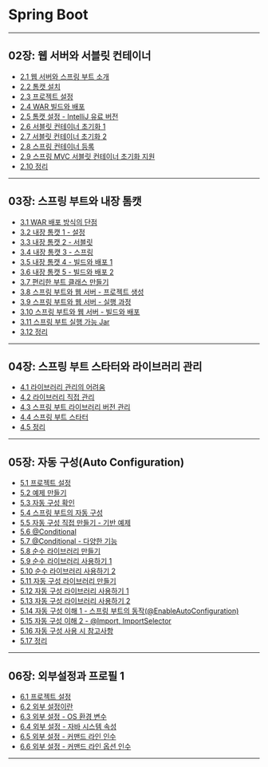 # Spring Boot

---

## 02장: 웹 서버와 서블릿 컨테이너

- <a href="/note/02장 - 웹 서버와 서블릿 컨테이너/2.1 웹 서버와 스프링 부트 소개.md" target="_blank">2.1 웹 서버와 스프링 부트 소개</a>
- <a href="/note/02장 - 웹 서버와 서블릿 컨테이너/2.2 톰캣 설치.md" target="_blank">2.2 톰캣 설치</a>
- <a href="/note/02장 - 웹 서버와 서블릿 컨테이너/2.3 프로젝트 설정.md" target="_blank">2.3 프로젝트 설정</a>
- <a href="/note/02장 - 웹 서버와 서블릿 컨테이너/2.4 WAR 빌드와 배포.md" target="_blank">2.4 WAR 빌드와 배포</a>
- <a href="/note/02장 - 웹 서버와 서블릿 컨테이너/2.5 톰캣 설정 - IntelliJ 유료 버전.md" target="_blank">2.5 톰캣 설정 - IntelliJ 유료 버전</a>
- <a href="/note/02장 - 웹 서버와 서블릿 컨테이너/2.6 서블릿 컨테이너 초기화 1.md" target="_blank">2.6 서블릿 컨테이너 초기화 1</a>
- <a href="/note/02장 - 웹 서버와 서블릿 컨테이너/2.7 서블릿 컨테이너 초기화 2.md" target="_blank">2.7 서블릿 컨테이너 초기화 2</a>
- <a href="/note/02장 - 웹 서버와 서블릿 컨테이너/2.8 스프링 컨테이너 등록.md" target="_blank">2.8 스프링 컨테이너 등록</a>
- <a href="/note/02장 - 웹 서버와 서블릿 컨테이너/2.9 스프링 MVC 서블릿 컨테이너 초기화 지원.md" target="_blank">2.9 스프링 MVC 서블릿 컨테이너 초기화 지원</a>
- <a href="/note/02장 - 웹 서버와 서블릿 컨테이너/2.10 정리.md" target="_blank">2.10 정리</a>

---

## 03장: 스프링 부트와 내장 톰캣

- <a href="/note/03장 - 스프링 부트와 내장 톰캣/3.1 WAR  배포 방식의 단점.md" target="_blank">3.1 WAR  배포 방식의 단점</a>
- <a href="/note/03장 - 스프링 부트와 내장 톰캣/3.2 내장 톰캣 1 - 설정.md" target="_blank">3.2 내장 톰캣 1 - 설정</a>
- <a href="/note/03장 - 스프링 부트와 내장 톰캣/3.3 내장 톰캣 2 - 서블릿.md" target="_blank">3.3 내장 톰캣 2 - 서블릿</a>
- <a href="/note/03장 - 스프링 부트와 내장 톰캣/3.4 내장 톰캣 3 - 스프링.md" target="_blank">3.4 내장 톰캣 3 - 스프링</a>
- <a href="/note/03장 - 스프링 부트와 내장 톰캣/3.5 내장 톰캣 4 - 빌드와 배포 1.md" target="_blank">3.5 내장 톰캣 4 - 빌드와 배포 1</a>
- <a href="/note/03장 - 스프링 부트와 내장 톰캣/3.6 내장 톰캣 5 - 빌드와 배포 2.md" target="_blank">3.6 내장 톰캣 5 - 빌드와 배포 2</a>
- <a href="/note/03장 - 스프링 부트와 내장 톰캣/3.7 편리한 부트 클래스 만들기.md" target="_blank">3.7 편리한 부트 클래스 만들기</a>
- <a href="/note/03장 - 스프링 부트와 내장 톰캣/3.8 스프링 부트와 웹 서버 - 프로젝트 생성.md" target="_blank">3.8 스프링 부트와 웹 서버 - 프로젝트 생성</a>
- <a href="/note/03장 - 스프링 부트와 내장 톰캣/3.9 스프링 부트와 웹 서버 - 실행 과정.md" target="_blank">3.9 스프링 부트와 웹 서버 - 실행 과정</a>
- <a href="/note/03장 - 스프링 부트와 내장 톰캣/3.10 스프링 부트와 웹 서버 - 빌드와 배포.md" target="_blank">3.10 스프링 부트와 웹 서버 - 빌드와 배포</a>
- <a href="/note/03장 - 스프링 부트와 내장 톰캣/3.11 스프링 부트 실행 가능 Jar.md" target="_blank">3.11 스프링 부트 실행 가능 Jar</a>
- <a href="/note/03장 - 스프링 부트와 내장 톰캣/3.12 정리.md" target="_blank">3.12 정리</a>

---

## 04장: 스프링 부트 스타터와 라이브러리 관리

- <a href="/note/04장 - 스프링 부트 스타터와 라이브러리 관리/4.1 라이브러리 관리의 어려움.md" target="_blank">4.1 라이브러리 관리의 어려움</a>
- <a href="/note/04장 - 스프링 부트 스타터와 라이브러리 관리/4.2 라이브러리 직접 관리.md" target="_blank">4.2 라이브러리 직접 관리</a>
- <a href="/note/04장 - 스프링 부트 스타터와 라이브러리 관리/4.3 스프링 부트 라이브러리 버전 관리.md" target="_blank">4.3 스프링 부트 라이브러리 버전 관리</a>
- <a href="/note/04장 - 스프링 부트 스타터와 라이브러리 관리/4.4 스프링 부트 스타터.md" target="_blank">4.4 스프링 부트 스타터</a>
- <a href="/note/04장 - 스프링 부트 스타터와 라이브러리 관리/4.5 정리.md" target="_blank">4.5 정리</a>

---

## 05장: 자동 구성(Auto Configuration)

- <a href="/note/05장 - 자동 구성(Auto Configuration)/5.1 프로젝트 설정.md" target="_blank">5.1 프로젝트 설정</a>
- <a href="/note/05장 - 자동 구성(Auto Configuration)/5.2 예제 만들기.md" target="_blank">5.2 예제 만들기</a>
- <a href="/note/05장 - 자동 구성(Auto Configuration)/5.3 자동 구성 확인.md" target="_blank">5.3 자동 구성 확인</a>
- <a href="/note/05장 - 자동 구성(Auto Configuration)/5.4 스프링 부트의 자동 구성.md" target="_blank">5.4 스프링 부트의 자동 구성</a>
- <a href="/note/05장 - 자동 구성(Auto Configuration)/5.5 자동 구성 직접 만들기 - 기반 예제.md" target="_blank">5.5 자동 구성 직접 만들기 - 기반 예제</a>
- <a href="/note/05장 - 자동 구성(Auto Configuration)/5.6 @Conditional.md" target="_blank">5.6 @Conditional</a>
- <a href="/note/05장 - 자동 구성(Auto Configuration)/5.7 @Conditional - 다양한 기능.md" target="_blank">5.7 @Conditional - 다양한 기능</a>
- <a href="/note/05장 - 자동 구성(Auto Configuration)/5.8 순수 라이브러리 만들기.md" target="_blank">5.8 순수 라이브러리 만들기</a>
- <a href="/note/05장 - 자동 구성(Auto Configuration)/5.9 순수 라이브러리 사용하기 1.md" target="_blank">5.9 순수 라이브러리 사용하기 1</a>
- <a href="/note/05장 - 자동 구성(Auto Configuration)/5.10 순수 라이브러리 사용하기 2.md" target="_blank">5.10 순수 라이브러리 사용하기 2</a>
- <a href="/note/05장 - 자동 구성(Auto Configuration)/5.11 자동 구성 라이브러리 만들기.md" target="_blank">5.11 자동 구성 라이브러리 만들기</a>
- <a href="/note/05장 - 자동 구성(Auto Configuration)/5.12 자동 구성 라이브러리 사용하기 1.md" target="_blank">5.12 자동 구성 라이브러리 사용하기 1</a>
- <a href="/note/05장 - 자동 구성(Auto Configuration)/5.13 자동 구성 라이브러리 사용하기 2.md" target="_blank">5.13 자동 구성 라이브러리 사용하기 2</a>
- <a href="/note/05장 - 자동 구성(Auto Configuration)/5.14 자동 구성 이해 1 - 스프링 부트의 동작(@EnableAutoConfiguration).md" target="_blank">5.14 자동 구성 이해 1 - 스프링 부트의 동작(@EnableAutoConfiguration)</a>
- <a href="/note/05장 - 자동 구성(Auto Configuration)/5.15 자동 구성 이해 2 - @Import, ImportSelector.md" target="_blank">5.15 자동 구성 이해 2 - @Import, ImportSelector</a>
- <a href="/note/05장 - 자동 구성(Auto Configuration)/5.16 자동 구성 사용 시 참고사항.md" target="_blank">5.16 자동 구성 사용 시 참고사항</a>
- <a href="/note/05장 - 자동 구성(Auto Configuration)/5.17 정리.md" target="_blank">5.17 정리</a>

---

## 06장: 외부설정과 프로필 1

- <a href="/note/06장 - 외부설정과 프로필 1/6.1 프로젝트 설정.md" target="_blank">6.1 프로젝트 설정</a>
- <a href="/note/06장 - 외부설정과 프로필 1/6.2 외부 설정이란.md" target="_blank">6.2 외부 설정이란</a>
- <a href="/note/06장 - 외부설정과 프로필 1/6.3 외부 설정 - OS 환경 변수.md" target="_blank">6.3 외부 설정 - OS 환경 변수</a>
- <a href="/note/06장 - 외부설정과 프로필 1/6.4 외부 설정 - 자바 시스템 속성.md" target="_blank">6.4 외부 설정 - 자바 시스템 속성</a>
- <a href="/note/06장 - 외부설정과 프로필 1/6.5 외부 설정 - 커맨드 라인 인수.md" target="_blank">6.5 외부 설정 - 커맨드 라인 인수</a>
- <a href="/note/06장 - 외부설정과 프로필 1/6.6 외부 설정 - 커맨드 라인 옵션 인수.md" target="_blank">6.6 외부 설정 - 커맨드 라인 옵션 인수</a>

---
